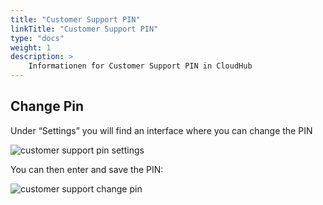```yaml
---
title: "Customer Support PIN"
linkTitle: "Customer Support PIN"
type: "docs"
weight: 1
description: >
    Informationen for Customer Support PIN in CloudHub
---
```


## Change Pin

Under “Settings” you will find an interface where you can change the PIN

![customer support pin settings](../img/customer-support-pin/customer-support-pin-settings.png)

You can then enter and save the PIN:

![customer support change pin](../img/customer-support-pin/customer-support-pin-change.png)